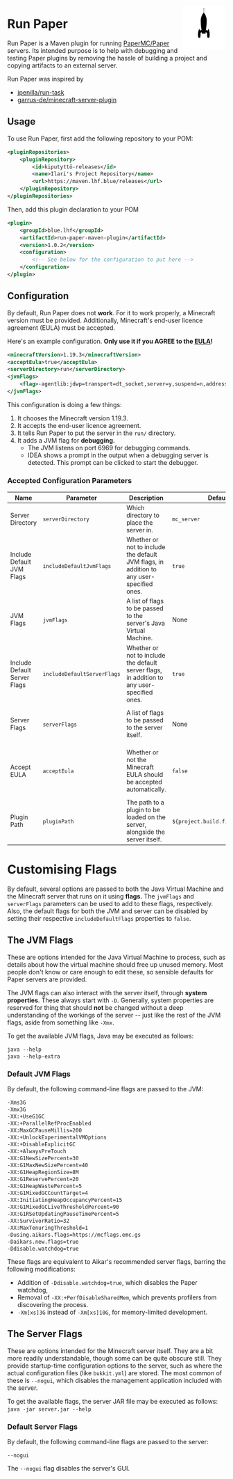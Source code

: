 <img align="right" src=".github/assets/logo.svg" width="20%"></img>
# Run Paper
Run Paper is a Maven plugin for running [PaperMC/Paper](https://github.com/PaperMC/Paper) servers.
Its intended purpose is to help with debugging and testing Paper plugins by removing the
hassle of building a project and copying artifacts to an external server.

Run Paper was inspired by
- [jpenilla/run-task](https://github.com/jpenilla/run-task)
- [garrus-de/minecraft-server-plugin](https://github.com/garrus-de/minecraft-server-plugin)

## Usage
To use Run Paper, first add the following repository to your POM:
```xml
<pluginRepositories>
    <pluginRepository>
        <id>kiputyttö-releases</id>
        <name>Ilari's Project Repository</name>
        <url>https://maven.lhf.blue/releases</url>
    </pluginRepository>
</pluginRepositories>
```
Then, add this plugin declaration to your POM
```xml
<plugin>
    <groupId>blue.lhf</groupId>
    <artifactId>run-paper-maven-plugin</artifactId>
    <version>1.0.2</version>
    <configuration>
        <!-- See below for the configuration to put here -->
    </configuration>
</plugin>
```

## Configuration
By default, Run Paper does not **work**. For it to work properly, a
Minecraft version must be provided. Additionally, Minecraft's end-user licence
agreement (EULA) must be accepted.

Here's an example configuration. **Only use it if you AGREE to the [EULA](https://www.minecraft.net/en-us/eula)!**
```xml
<minecraftVersion>1.19.3</minecraftVersion>
<acceptEula>true</acceptEula>
<serverDirectory>run</serverDirectory>
<jvmFlags>
    <flag>-agentlib:jdwp=transport=dt_socket,server=y,suspend=n,address=*:6969</flag>
</jvmFlags>
```

This configuration is doing a few things:
1. It chooses the Minecraft version 1.19.3.
2. It accepts the end-user licence agreement.
3. It tells Run Paper to put the server in the `run/` directory.
4. It adds a JVM flag for **debugging.**
   - The JVM listens on port 6969 for debugging commands.
   - IDEA shows a prompt in the output when a debugging server is detected.
     This prompt can be clicked to start the debugger.

### Accepted Configuration Parameters
| Name                         | Parameter                   | Description                                                                                 | Default                          | Additional Information                                                                                                                      |
|------------------------------|-----------------------------|---------------------------------------------------------------------------------------------|----------------------------------|---------------------------------------------------------------------------------------------------------------------------------------------|
| Server Directory             | `serverDirectory`           | Which directory to place the server in.                                                     | `mc_server`                      | Path is relative to the output directory of the project, or `target` if not specified.                                                      |
| Include Default JVM Flags    | `includeDefaultJvmFlags`    | Whether or not to include the default JVM flags, in addition to any user-specified ones.    | `true`                           |                                                                                                                                             |
| JVM Flags                    | `jvmFlags`                  | A list of flags to be passed to the server's Java Virtual Machine.                          | None                             | There are some default JVM flags. See `includeDefaultJVMFlags` for instructions on disabling them.                                          |
| Include Default Server Flags | `includeDefaultServerFlags` | Whether or not to include the default server flags, in addition to any user-specified ones. | `true`                           |                                                                                                                                             |
| Server Flags                 | `serverFlags`               | A list of flags to be passed to the server itself.                                          | None                             | There are some default server flags. See `includeDefaultServerFlags` for instructions on disabling them.                                    |                                                                                                                                             |
| Accept EULA                  | `acceptEula`                | Whether or not the Minecraft EULA should be accepted automatically.                         | `false`                          | Sets the `com.mojang.eula.agree` property. Can also be accepted using the file that's generated, but the server won't work on first launch. |
| Plugin Path                  | `pluginPath`                | The path to a plugin to be loaded on the server, alongside the server itself.               | `${project.build.finalName}.jar` | Path is relative to the output directory of the project, or `target` if not specified. `null` can be used to disable the feature.           |

# Customising Flags
By default, several options are passed to both the Java Virtual Machine and the Minecraft server that runs on it using **flags.**
The `jvmFlags` and `serverFlags` parameters can be used to add to these flags, respectively. Also, the default flags for both
the JVM and server can be disabled by setting their respective `includeDefaultFlags` properties to `false`.

## The JVM Flags
These are options intended for the Java Virtual Machine to process, such as details about how the
virtual machine should free up unused memory. Most people don't know or care enough to edit these, so sensible
defaults for Paper servers are provided.

The JVM flags can also interact with the server itself, through **system properties**. These always start with `-D`.
Generally, system properties are reserved for thing that should **not** be changed without a deep understanding of
the workings of the server -- just like the rest of the JVM flags, aside from something like `-Xmx`.

To get the available JVM flags, Java may be executed as follows:
```
java --help
java --help-extra
```

### Default JVM Flags
By default, the following command-line flags are passed to the JVM:
```
-Xms3G
-Xmx3G
-XX:+UseG1GC
-XX:+ParallelRefProcEnabled
-XX:MaxGCPauseMillis=200
-XX:+UnlockExperimentalVMOptions
-XX:+DisableExplicitGC
-XX:+AlwaysPreTouch
-XX:G1NewSizePercent=30
-XX:G1MaxNewSizePercent=40
-XX:G1HeapRegionSize=8M
-XX:G1ReservePercent=20
-XX:G1HeapWastePercent=5
-XX:G1MixedGCCountTarget=4
-XX:InitiatingHeapOccupancyPercent=15
-XX:G1MixedGCLiveThresholdPercent=90
-XX:G1RSetUpdatingPauseTimePercent=5
-XX:SurvivorRatio=32
-XX:MaxTenuringThreshold=1
-Dusing.aikars.flags=https://mcflags.emc.gs
-Daikars.new.flags=true
-Ddisable.watchdog=true
```
These flags are equivalent to Aikar's recommended server flags, barring the following modifications:
- Addition of `-Ddisable.watchdog=true`, which disables the Paper watchdog,
- Removal of `-XX:+PerfDisableSharedMem`, which prevents profilers from discovering the process.
- `-Xm[xs]3G` instead of `-Xm[xs]10G`, for memory-limited development.

## The Server Flags
These are options intended for the Minecraft server itself. They are a bit more readily understandable,
though some can be quite obscure still. They provide startup-time configuration options to the server, such as
where the actual configuration files (like `bukkit.yml`) are stored. The most common of these is `--nogui`,
which disables the management application included with the server.

To get the available flags, the server JAR file may be executed as follows:
`java -jar server.jar --help`

### Default Server Flags
By default, the following command-line flags are passed to the server:
```
--nogui
```
The `--nogui` flag disables the server's GUI.

